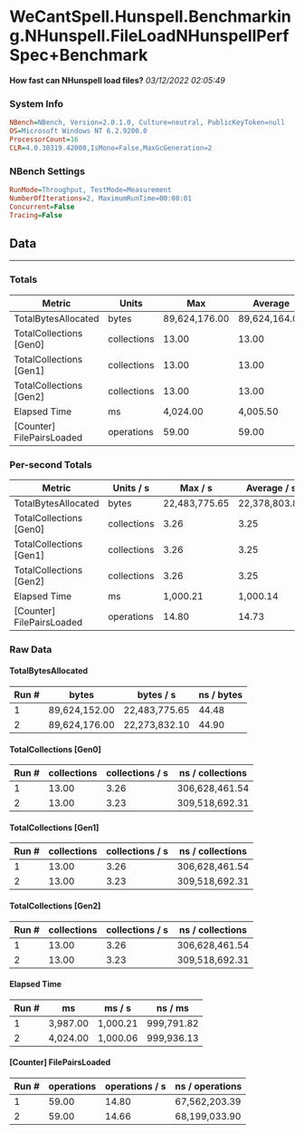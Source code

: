 ﻿# WeCantSpell.Hunspell.Benchmarking.NHunspell.FileLoadNHunspellPerfSpec+Benchmark
__How fast can NHunspell load files?__
_03/12/2022 02:05:49_
### System Info
```ini
NBench=NBench, Version=2.0.1.0, Culture=neutral, PublicKeyToken=null
OS=Microsoft Windows NT 6.2.9200.0
ProcessorCount=16
CLR=4.0.30319.42000,IsMono=False,MaxGcGeneration=2
```

### NBench Settings
```ini
RunMode=Throughput, TestMode=Measurement
NumberOfIterations=2, MaximumRunTime=00:00:01
Concurrent=False
Tracing=False
```

## Data
-------------------

### Totals
|          Metric |           Units |             Max |         Average |             Min |          StdDev |
|---------------- |---------------- |---------------- |---------------- |---------------- |---------------- |
|TotalBytesAllocated |           bytes |   89,624,176.00 |   89,624,164.00 |   89,624,152.00 |           16.97 |
|TotalCollections [Gen0] |     collections |           13.00 |           13.00 |           13.00 |            0.00 |
|TotalCollections [Gen1] |     collections |           13.00 |           13.00 |           13.00 |            0.00 |
|TotalCollections [Gen2] |     collections |           13.00 |           13.00 |           13.00 |            0.00 |
|    Elapsed Time |              ms |        4,024.00 |        4,005.50 |        3,987.00 |           26.16 |
|[Counter] FilePairsLoaded |      operations |           59.00 |           59.00 |           59.00 |            0.00 |

### Per-second Totals
|          Metric |       Units / s |         Max / s |     Average / s |         Min / s |      StdDev / s |
|---------------- |---------------- |---------------- |---------------- |---------------- |---------------- |
|TotalBytesAllocated |           bytes |   22,483,775.65 |   22,378,803.88 |   22,273,832.10 |      148,452.51 |
|TotalCollections [Gen0] |     collections |            3.26 |            3.25 |            3.23 |            0.02 |
|TotalCollections [Gen1] |     collections |            3.26 |            3.25 |            3.23 |            0.02 |
|TotalCollections [Gen2] |     collections |            3.26 |            3.25 |            3.23 |            0.02 |
|    Elapsed Time |              ms |        1,000.21 |        1,000.14 |        1,000.06 |            0.10 |
|[Counter] FilePairsLoaded |      operations |           14.80 |           14.73 |           14.66 |            0.10 |

### Raw Data
#### TotalBytesAllocated
|           Run # |           bytes |       bytes / s |      ns / bytes |
|---------------- |---------------- |---------------- |---------------- |
|               1 |   89,624,152.00 |   22,483,775.65 |           44.48 |
|               2 |   89,624,176.00 |   22,273,832.10 |           44.90 |

#### TotalCollections [Gen0]
|           Run # |     collections | collections / s |ns / collections |
|---------------- |---------------- |---------------- |---------------- |
|               1 |           13.00 |            3.26 |  306,628,461.54 |
|               2 |           13.00 |            3.23 |  309,518,692.31 |

#### TotalCollections [Gen1]
|           Run # |     collections | collections / s |ns / collections |
|---------------- |---------------- |---------------- |---------------- |
|               1 |           13.00 |            3.26 |  306,628,461.54 |
|               2 |           13.00 |            3.23 |  309,518,692.31 |

#### TotalCollections [Gen2]
|           Run # |     collections | collections / s |ns / collections |
|---------------- |---------------- |---------------- |---------------- |
|               1 |           13.00 |            3.26 |  306,628,461.54 |
|               2 |           13.00 |            3.23 |  309,518,692.31 |

#### Elapsed Time
|           Run # |              ms |          ms / s |         ns / ms |
|---------------- |---------------- |---------------- |---------------- |
|               1 |        3,987.00 |        1,000.21 |      999,791.82 |
|               2 |        4,024.00 |        1,000.06 |      999,936.13 |

#### [Counter] FilePairsLoaded
|           Run # |      operations |  operations / s | ns / operations |
|---------------- |---------------- |---------------- |---------------- |
|               1 |           59.00 |           14.80 |   67,562,203.39 |
|               2 |           59.00 |           14.66 |   68,199,033.90 |


